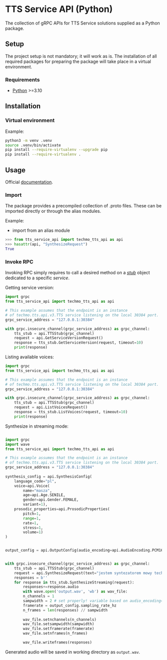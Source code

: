 # TTS Service API (Python)

The collection of gRPC APIs for TTS Service solutions supplied as a Python package.

## Setup

The project setup is not mandatory; it will work as is. The installation of all required packages for preparing the package will take place in a virtual environment.

### Requirements

- [Python](https://www.python.org/) >=3.10

## Installation

### Virtual environment

Example:

```sh
python3 -m venv .venv
source .venv/bin/activate
pip install --require-virtualenv --upgrade pip
pip install --require-virtualenv .
```

## Usage

Official [documentation](https://docs.techmo.ai/tts/tts_grpc_api.html).

### Import

The package provides a precompiled collection of .proto files. These can be imported directly or through the alias modules.

Example:

- import from an alias module

```python
>>> from tts_service_api import techmo_tts_api as api
>>> hasattr(api, "SynthesizeRequest")
True
```

### Invoke RPC

Invoking RPC simply requires to call a desired method on a [_stub_](https://grpc.io/docs/what-is-grpc/core-concepts/#using-the-api) object dedicated to a specific _service_.

Getting service version:

```python
import grpc
from tts_service_api import techmo_tts_api as api

# This example assumes that the endpoint is an instance
# of techmo.tts.api.v3.TTS service listening on the local 30384 port.
grpc_service_address = "127.0.0.1:30384"

with grpc.insecure_channel(grpc_service_address) as grpc_channel:
    tts_stub = api.TTSStub(grpc_channel)
    request = api.GetServiceVersionRequest()
    response = tts_stub.GetServiceVersion(request, timeout=10)
    print(response)
```

Listing available voices:

```python
import grpc
from tts_service_api import techmo_tts_api as api

# This example assumes that the endpoint is an instance
# of techmo.tts.api.v3.TTS service listening on the local 30384 port.
grpc_service_address = "127.0.0.1:30384"

with grpc.insecure_channel(grpc_service_address) as grpc_channel:
    tts_stub = api.TTSStub(grpc_channel)
    request = api.ListVoicesRequest()
    response = tts_stub.ListVoices(request, timeout=10)
    print(response)

```

Synthesize in streaming mode:

```python

import grpc
import wave
from tts_service_api import techmo_tts_api as api

# This example assumes that the endpoint is an instance
# of techmo.tts.api.v3.TTS service listening on the local 30384 port.
grpc_service_address = "127.0.0.1:30384"
    
synthesis_config = api.SynthesisConfig(
    language_code="pl",
    voice=api.Voice(
        name="masza",
        age=api.Age.SENILE,
        gender=api.Gender.FEMALE,
        variant=1), 
    prosodic_properties=api.ProsodicProperties(
        pitch=1, 
        range=1, 
        rate=1, 
        stress=1, 
        volume=1)
)


output_config = api.OutputConfig(audio_encoding=api.AudioEncoding.PCM16, sampling_rate_hz = 8000, max_frame_size=0)


with grpc.insecure_channel(grpc_service_address) as grpc_channel:
    tts_stub = api.TTSStub(grpc_channel)
    request = api.SynthesizeRequest(text="jestem syntezatorem mowy techmo, porozmawiajmy!", synthesis_config=synthesis_config, output_config=output_config)
    responses = b''
    for response in tts_stub.SynthesizeStreaming(request):
        responses+=response.audio
        with wave.open('output.wav', 'wb') as wav_file:
        n_channels = 1
        sampwidth = 2 # set properly! variable based on audio_encoding=api.AudioEncoding.PCM16
        framerate = output_config.sampling_rate_hz
        n_frames = len(responses) // sampwidth
 
        wav_file.setnchannels(n_channels)
        wav_file.setsampwidth(sampwidth)
        wav_file.setframerate(framerate)
        wav_file.setnframes(n_frames)

        wav_file.writeframes(responses)
```

Generated audio will be saved in working directory as `output.wav`.
